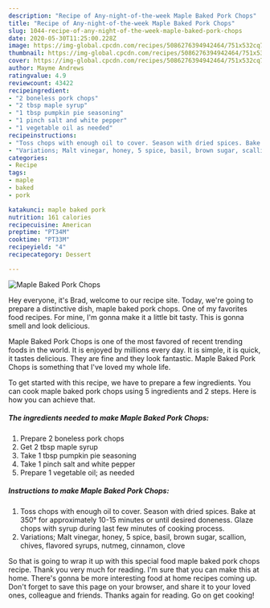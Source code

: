 ```yaml
---
description: "Recipe of Any-night-of-the-week Maple Baked Pork Chops"
title: "Recipe of Any-night-of-the-week Maple Baked Pork Chops"
slug: 1044-recipe-of-any-night-of-the-week-maple-baked-pork-chops
date: 2020-05-30T11:25:00.228Z
image: https://img-global.cpcdn.com/recipes/5086276394942464/751x532cq70/maple-baked-pork-chops-recipe-main-photo.jpg
thumbnail: https://img-global.cpcdn.com/recipes/5086276394942464/751x532cq70/maple-baked-pork-chops-recipe-main-photo.jpg
cover: https://img-global.cpcdn.com/recipes/5086276394942464/751x532cq70/maple-baked-pork-chops-recipe-main-photo.jpg
author: Mayme Andrews
ratingvalue: 4.9
reviewcount: 43422
recipeingredient:
- "2 boneless pork chops"
- "2 tbsp maple syrup"
- "1 tbsp pumpkin pie seasoning"
- "1 pinch salt and white pepper"
- "1 vegetable oil as needed"
recipeinstructions:
- "Toss chops with enough oil to cover. Season with dried spices. Bake at 350° for approximately 10-15 minutes or until desired doneness. Glaze chops with syrup during last few minutes of cooking process."
- "Variations; Malt vinegar, honey, 5 spice, basil, brown sugar, scallion, chives, flavored syrups, nutmeg, cinnamon, clove"
categories:
- Recipe
tags:
- maple
- baked
- pork

katakunci: maple baked pork 
nutrition: 161 calories
recipecuisine: American
preptime: "PT34M"
cooktime: "PT33M"
recipeyield: "4"
recipecategory: Dessert

---
```



![Maple Baked Pork Chops](https://img-global.cpcdn.com/recipes/5086276394942464/751x532cq70/maple-baked-pork-chops-recipe-main-photo.jpg)

Hey everyone, it's Brad, welcome to our recipe site. Today, we're going to prepare a distinctive dish, maple baked pork chops. One of my favorites food recipes. For mine, I'm gonna make it a little bit tasty. This is gonna smell and look delicious.



Maple Baked Pork Chops is one of the most favored of recent trending foods in the world. It is enjoyed by millions every day. It is simple, it is quick, it tastes delicious. They are fine and they look fantastic. Maple Baked Pork Chops is something that I've loved my whole life.


To get started with this recipe, we have to prepare a few ingredients. You can cook maple baked pork chops using 5 ingredients and 2 steps. Here is how you can achieve that.

<!--inarticleads1-->

##### The ingredients needed to make Maple Baked Pork Chops:

1. Prepare 2 boneless pork chops
1. Get 2 tbsp maple syrup
1. Take 1 tbsp pumpkin pie seasoning
1. Take 1 pinch salt and white pepper
1. Prepare 1 vegetable oil; as needed




<!--inarticleads2-->

##### Instructions to make Maple Baked Pork Chops:

1. Toss chops with enough oil to cover. Season with dried spices. Bake at 350° for approximately 10-15 minutes or until desired doneness. Glaze chops with syrup during last few minutes of cooking process.
1. Variations; Malt vinegar, honey, 5 spice, basil, brown sugar, scallion, chives, flavored syrups, nutmeg, cinnamon, clove




So that is going to wrap it up with this special food maple baked pork chops recipe. Thank you very much for reading. I'm sure that you can make this at home. There's gonna be more interesting food at home recipes coming up. Don't forget to save this page on your browser, and share it to your loved ones, colleague and friends. Thanks again for reading. Go on get cooking!
